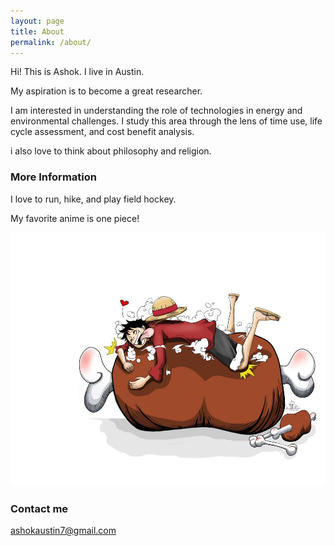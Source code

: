 ```yaml
---
layout: page
title: About
permalink: /about/
---
```


Hi! This is Ashok. I live in Austin. 

My aspiration is to become a great researcher.

I am interested in understanding the role of technologies in energy and environmental challenges. I study this area through the lens of time use, life cycle assessment, and cost benefit analysis.

i also love to think about philosophy and religion.

### More Information

I love to run, hike, and play field hockey. 

My favorite anime is one piece! 

![](/images/luffyxmeat_by_pinwheeleatery-d9azjox.jpg)

### Contact me

[ashokaustin7@gmail.com](mailto:email@domain.com)
